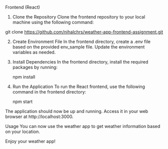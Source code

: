 Frontend (React)

1. Clone the Repository
   Clone the frontend repository to your local machine using the following command:

git clone https://github.com/nihalchrs/weather-app-frontend-assignment.git

2. Create Environment File
   In the frontend directory, create a .env file based on the provided env_sample file. Update the environment variables as needed.

3. Install Dependencies
   In the frontend directory, install the required packages by running:

   npm install

4. Run the Application
   To run the React frontend, use the following command in the frontend directory:

   npm start

The application should now be up and running. Access it in your web browser at http://localhost:3000.

Usage
You can now use the weather app to get weather information based on your location.

Enjoy your weather app!
